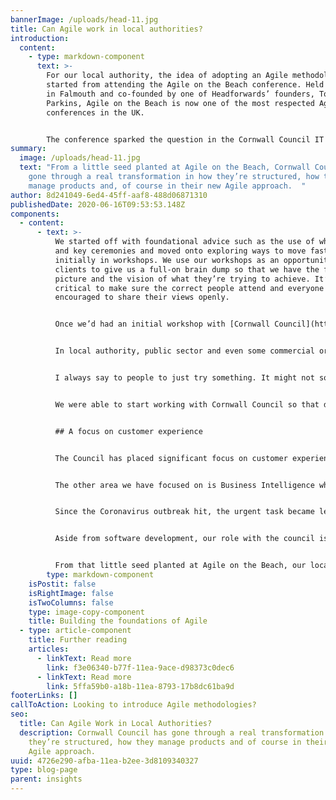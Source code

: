 ```yaml
---
bannerImage: /uploads/head-11.jpg
title: Can Agile work in local authorities?
introduction:
  content:
    - type: markdown-component
      text: >-
        For our local authority, the idea of adopting an Agile methodology
        started from attending the Agile on the Beach conference. Held annually
        in Falmouth and co-founded by one of Headforwards’ founders, Toby
        Parkins, Agile on the Beach is now one of the most respected Agile
        conferences in the UK. 


        The conference sparked the question in the Cornwall Council IT team, “how could they become more agile?” This question turned into action, and Cornwall Council explored working with Headforwards to help them.
summary:
  image: /uploads/head-11.jpg
  text: "From a little seed planted at Agile on the Beach, Cornwall Council has
    gone through a real transformation in how they’re structured, how they
    manage products and, of course in their new Agile approach.  "
author: 8d241049-6ed4-45ff-aaf8-488d06871310
publishedDate: 2020-06-16T09:53:53.148Z
components:
  - content:
      - text: >-
          We started off with foundational advice such as the use of whiteboards
          and key ceremonies and moved onto exploring ways to move faster,
          initially in workshops. We use our workshops as an opportunity for our
          clients to give us a full-on brain dump so that we have the full
          picture and the vision of what they’re trying to achieve. It’s
          critical to make sure the correct people attend and everyone is
          encouraged to share their views openly. 


          Once we’d had an initial workshop with [Cornwall Council](https://www.cornwall.gov.uk/), we looked at how to break the whole picture down and identify something which would deliver them value, and quickly. After a half day workshop, our team prepared estimates and started work only a few days later.  


          In local authority, public sector and even some commercial organisations, I’ve often seen long winded processes requiring mandates and multiple approval stages in order to get started. By the time it’s signed by all the relevant people, the budget has been queried, refined and resubmitted and many months could have passed. 


          I always say to people to just try something. It might not solve all of your issues, but just have a go and see what it feels like. Agile is often accused of lacking rules, but actually it [has a really clear structure](https://agilemanifesto.org/principles.html). Challenging people and processes aren’t dodged but instead encompassed within the approach, finding the best resolution to work with and accommodate them, rather than worked around.  


          We were able to start working with Cornwall Council so that developments were delivered right away. We didn’t create an end to end project plan and decide exactly what the final outcome would look like in detail, we just started building.  


          ## A focus on customer experience


          The Council has placed significant focus on customer experience and our workshop approach meant the team could start looking at things really quickly. In 6 months we have delivered two valuable applications which the team are already using, quickly giving them something of value. Now in use we are continually adding additional features with the ability to test and adjust as we go. 


          The other area we have focused on is Business Intelligence which is part of a digital transformation. There’s a huge amount of data, but again using our methods we’ve moved quickly and delivered value very quickly. I’ll get into the detail of this in another post.  


          Since the Coronavirus outbreak hit, the urgent task became less about digital transformation and more about helping establish home working support and working on priorities supporting the people of Cornwall. Because we work to an [agile methodology](/what-we-do/people-over-process/), we were able to change focus and support them in the right way when they needed it.  


          Aside from software development, our role with the council is supportive and consultative. They’ve been through a process of immense change, restructuring their IT Team and moving from a project to a product based approach. Within the new structure, people have new roles and we’ve worked closely with the core team to identify what products the team are really working on, rather than managing a list of many projects simultaneously that clearly aren’t all being moved forward. 


          From that little seed planted at Agile on the Beach, our local authority has gone through a real transformation in how they’re structured, how they manage products and, of course in their new Agile approach.
        type: markdown-component
    isPostit: false
    isRightImage: false
    isTwoColumns: false
    type: image-copy-component
    title: Building the foundations of Agile
  - type: article-component
    title: Further reading
    articles:
      - linkText: Read more
        link: f3e06340-b77f-11ea-9ace-d98373c0dec6
      - linkText: Read more
        link: 5ffa59b0-a18b-11ea-8793-17b8dc61ba9d
footerLinks: []
callToAction: Looking to introduce Agile methodologies?
seo:
  title: Can Agile Work in Local Authorities?
  description: Cornwall Council has gone through a real transformation in how
    they’re structured, how they manage products and of course in their new
    Agile approach.
uuid: 4726e290-afba-11ea-b2ee-3d8109340327
type: blog-page
parent: insights
---
```

